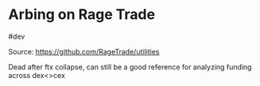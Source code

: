 # Arbing on Rage Trade
#dev 

Source: https://github.com/RageTrade/utilities

Dead after ftx collapse, can still be a good reference for analyzing funding across dex<>cex